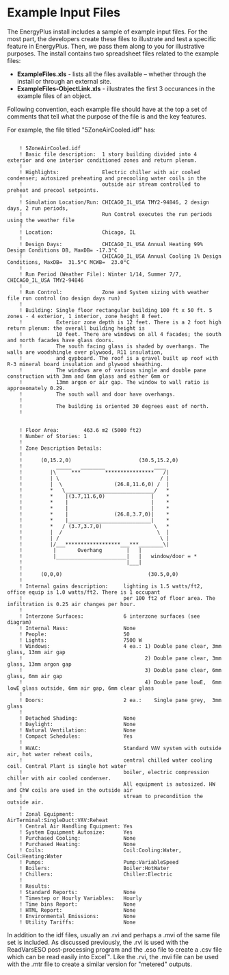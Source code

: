 # Example Input Files

The EnergyPlus install includes a sample of example input files. For the most part, the developers create these files to illustrate and test a specific feature in EnergyPlus. Then, we pass them along to you for illustrative purposes. The install contains two spreadsheet files related to the example files:

- **ExampleFiles.xls** - lists all the files available – whether through the install or through an external site.
- **ExampleFiles-ObjectLink.xls** - illustrates the first 3 occurances in the example files of an object.

Following convention, each example file should have at the top a set of comments that tell what the purpose of the file is and the key features.

For example, the file titled "5ZoneAirCooled.idf" has:

~~~~~~~~~~~~~~~~~~~~

    ! 5ZoneAirCooled.idf
    ! Basic file description:  1 story building divided into 4 exterior and one interior conditioned zones and return plenum.
    !
    ! Highlights:              Electric chiller with air cooled condenser; autosized preheating and precooling water coils in the
    !                          outside air stream controlled to preheat and precool setpoints.
    !
    ! Simulation Location/Run: CHICAGO_IL_USA TMY2-94846, 2 design days, 2 run periods,
    !                          Run Control executes the run periods using the weather file
    !
    ! Location:                Chicago, IL
    !
    ! Design Days:             CHICAGO_IL_USA Annual Heating 99% Design Conditions DB, MaxDB= -17.3°C
    !                          CHICAGO_IL_USA Annual Cooling 1% Design Conditions, MaxDB=  31.5°C MCWB=  23.0°C
    !
    ! Run Period (Weather File): Winter 1/14, Summer 7/7, CHICAGO_IL_USA TMY2-94846
    !
    ! Run Control:             Zone and System sizing with weather file run control (no design days run)
    !
    ! Building: Single floor rectangular building 100 ft x 50 ft. 5 zones - 4 exterior, 1 interior, zone height 8 feet.
    !           Exterior zone depth is 12 feet. There is a 2 foot high return plenum: the overall building height is
    !           10 feet. There are windows on all 4 facades; the south and north facades have glass doors.
    !           The south facing glass is shaded by overhangs. The walls are woodshingle over plywood, R11 insulation,
    !           and gypboard. The roof is a gravel built up roof with R-3 mineral board insulation and plywood sheathing.
    !           The windows are of various single and double pane construction with 3mm and 6mm glass and either 6mm or
    !           13mm argon or air gap. The window to wall ratio is approxomately 0.29.
    !           The south wall and door have overhangs.
    !
    !           The building is oriented 30 degrees east of north.
    !
~~~~~~~~~~~~~~~~~~~~

~~~~~~~~~~~~~~~~~~~~

    ! Floor Area:        463.6 m2 (5000 ft2)
    ! Number of Stories: 1
    !
    ! Zone Description Details:
    !
    !      (0,15.2,0)                      (30.5,15.2,0)
    !           _____   ________                ____
    !         |\     ***        ****************   /|
    !         | \                                 / |
    !         |  \                 (26.8,11.6,0) /  |
    !         *   \_____________________________/   *
    !         *    |(3.7,11.6,0)               |    *
    !         *    |                           |    *
    !         *    |                           |    *
    !         *    |               (26.8,3.7,0)|    *
    !         *    |___________________________|    *
    !         *   / (3.7,3.7,0)                 \   *
    !         |  /                               \  |
    !         | /                                 \ |
    !         |/___******************___***________\|
    !          |       Overhang        |   |
    !          |_______________________|   |   window/door = *
    !                                  |___|
    !
    !      (0,0,0)                            (30.5,0,0)
    !
    ! Internal gains description:     lighting is 1.5 watts/ft2, office equip is 1.0 watts/ft2. There is 1 occupant
    !                                 per 100 ft2 of floor area. The infiltration is 0.25 air changes per hour.
    !
    ! Interzone Surfaces:             6 interzone surfaces (see diagram)
    ! Internal Mass:                  None
    ! People:                         50
    ! Lights:                         7500 W
    ! Windows:                        4 ea.: 1) Double pane clear, 3mm glass, 13mm air gap
    !                                        2) Double pane clear, 3mm glass, 13mm argon gap
    !                                        3) Double pane clear, 6mm glass, 6mm air gap
    !                                        4) Double pane lowE,  6mm lowE glass outside, 6mm air gap, 6mm clear glass
    !
    ! Doors:                          2 ea.:    Single pane grey,  3mm glass
    !
    ! Detached Shading:               None
    ! Daylight:                       None
    ! Natural Ventilation:            None
    ! Compact Schedules:              Yes
    !
    ! HVAC:                           Standard VAV system with outside air, hot water reheat coils,
    !                                 central chilled water cooling coil. Central Plant is single hot water
    !                                 boiler, electric compression chiller with air cooled condenser.
    !                                 All equipment is autosized. HW and ChW coils are used in the outside air
    !                                 stream to precondition the outside air.
    !
    ! Zonal Equipment:                AirTerminal:SingleDuct:VAV:Reheat
    ! Central Air Handling Equipment: Yes
    ! System Equipment Autosize:      Yes
    ! Purchased Cooling:              None
    ! Purchased Heating:              None
    ! Coils:                          Coil:Cooling:Water, Coil:Heating:Water
    ! Pumps:                          Pump:VariableSpeed
    ! Boilers:                        Boiler:HotWater
    ! Chillers:                       Chiller:Electric
    !
    ! Results:
    ! Standard Reports:               None
    ! Timestep or Hourly Variables:   Hourly
    ! Time bins Report:               None
    ! HTML Report:                    None
    ! Environmental Emissions:        None
    ! Utility Tariffs:                None
~~~~~~~~~~~~~~~~~~~~

In addition to the idf files, usually an .rvi and perhaps a .mvi of the same file set is included. As discussed previously, the .rvi is used with the ReadVarsESO post-processing program and the .eso file to create a .csv file which can be read easily into Excel™. Like the .rvi, the .mvi file can be used with the .mtr file to create a similar version for "metered" outputs.